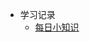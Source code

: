 <!-- 侧边栏 docs/_sidebar.md -->
<!-- docsify serve InkDyedGreenClothes  启动项目 -->
- 学习记录
  - [每日小知识](/learning/1.%E6%AF%8F%E6%97%A5%E5%B0%8F%E7%9F%A5%E8%AF%86.md)


